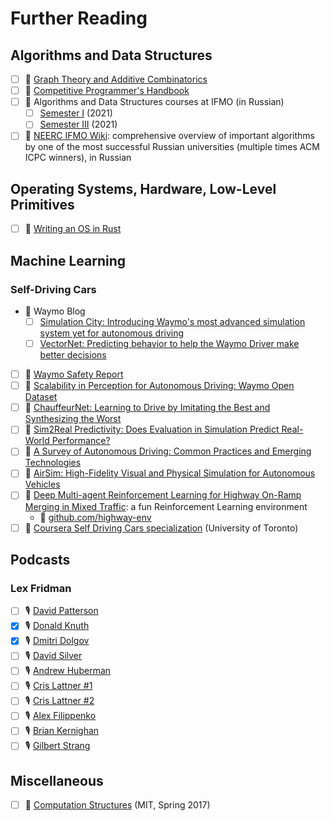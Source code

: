 # Further Reading

## Algorithms and Data Structures

- [ ] 🎥 [Graph Theory and Additive
  Combinatorics](https://youtube.com/playlist?list=PLUl4u3cNGP62qauV_CpT1zKaGG_Vj5igX)
- [ ] 📖 [Competitive Programmer's
  Handbook](https://www.goodreads.com/book/show/34861344-competitive-programmer-s-handbook)
- [ ] 🎥 Algorithms and Data Structures courses at IFMO (in Russian)
  - [ ] [Semester
    I](https://youtube.com/playlist?list=PLrS21S1jm43jtiCPtU2xu8v8NQcbFRVX4)
    (2021)
  - [ ] [Semester
    III](https://youtube.com/playlist?list=PLrS21S1jm43gpHkErn2Ecel6dvio5e6EO)
    (2021)
- [ ] 🔗 [NEERC IFMO
  Wiki](http://neerc.ifmo.ru/wiki/index.php?title=%D0%90%D0%BB%D0%B3%D0%BE%D1%80%D0%B8%D1%82%D0%BC%D1%8B_%D0%B8_%D1%81%D1%82%D1%80%D1%83%D0%BA%D1%82%D1%83%D1%80%D1%8B_%D0%B4%D0%B0%D0%BD%D0%BD%D1%8B%D1%85):
  comprehensive overview of important algorithms by one of the most successful
  Russian universities (multiple times ACM ICPC winners), in Russian

## Operating Systems, Hardware, Low-Level Primitives

- [ ] 📖 [Writing an OS in Rust](https://os.phil-opp.com/)

## Machine Learning

### Self-Driving Cars

- 🔗 Waymo Blog
  - [ ] [Simulation City: Introducing Waymo's most advanced simulation system
  yet for autonomous
  driving](https://blog.waymo.com/2021/06/SimulationCity.html)
  - [ ] [VectorNet: Predicting behavior to help the Waymo Driver make better
  decisions](https://blog.waymo.com/2020/05/vectornet.html)
- [ ] 📄 [Waymo Safety Report](waymo.com/safety/safety-report)
- [ ] 📄 [Scalability in Perception for Autonomous Driving: Waymo Open
  Dataset](https://arxiv.org/abs/1912.04838)
- [ ] 📄 [ChauffeurNet: Learning to Drive by Imitating the Best and Synthesizing
  the Worst](https://arxiv.org/abs/1812.03079)
- [ ] 📄 [Sim2Real Predictivity: Does Evaluation in Simulation Predict
  Real-World Performance?](https://arxiv.org/abs/1912.06321)
- [ ] 📄 [A Survey of Autonomous Driving: Common Practices and Emerging
  Technologies](https://arxiv.org/abs/1906.05113)
- [ ] 📄 [AirSim: High-Fidelity Visual and Physical Simulation for Autonomous
  Vehicles](https://arxiv.org/abs/1705.05065v2)
- [ ] 📄 [Deep Multi-agent Reinforcement Learning for Highway On-Ramp Merging in
  Mixed Traffic](https://arxiv.org/abs/2105.05701v1): a fun Reinforcement
  Learning environment
  - 🔗 [github.com/highway-env](https://github.com/eleurent/highway-env)
- [ ] 🎥 [Coursera Self Driving Cars
  specialization](https://www.coursera.org/specializations/self-driving-cars)
  (University of Toronto)

## Podcasts

### Lex Fridman

- [ ] 🎙️ [David Patterson](https://youtu.be/naed4C4hfAg)
- [x] 🎙️ [Donald Knuth](https://youtu.be/2BdBfsXbST8)
- [x] 🎙️ [Dmitri Dolgov](https://youtu.be/P6prRXkI5HM)
- [ ] 🎙️ [David Silver](https://youtu.be/uPUEq8d73JI)
- [ ] 🎙️ [Andrew Huberman](https://youtu.be/Ktj050DxG7Q)
- [ ] 🎙️ [Cris Lattner #1](https://www.youtube.com/watch?v=yCd3CzGSte8)
- [ ] 🎙️ [Cris Lattner #2](https://youtu.be/nWTvXbQHwWs)
- [ ] 🎙️ [Alex Filippenko](https://youtu.be/WxfA1OSev4c)
- [ ] 🎙️ [Brian Kernighan](https://youtu.be/O9upVbGSBFo)
- [ ] 🎙️ [Gilbert Strang](https://youtu.be/lEZPfmGCEk0)

## Miscellaneous

- [ ] 🎥 [Computation
  Structures](https://youtube.com/playlist?list=PLUl4u3cNGP62WVs95MNq3dQBqY2vGOtQ2)
  (MIT, Spring 2017)
